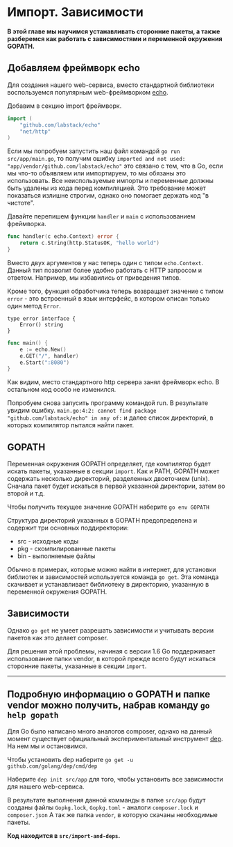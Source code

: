 # Импорт. Зависимости

**В этой главе мы научимся устанавливать сторонние пакеты, а также
разберемся как работать с зависимостями и переменной
окружения GOPATH.**

## Добавляем фреймворк echo

Для создания нашего web-сервиса, вместо стандартной библиотеки 
воспользуемся популярным web-фреймворком
[echo](https://github.com/labstack/echo).

Добавим в секцию import фреймворк.

```go
import (
	"github.com/labstack/echo"
	"net/http"
)
```

Если мы попробуем запустить наш файл командой `go run src/app/main.go`, то получим
ошибку `imported and not used: "app/vendor/github.com/labstack/echo"` это связано с тем,
что в Go, если мы что-то объявляем или импортируем, то мы обязаны это использовать. Все неиспользуемые
импорты и переменные должны быть удалены из кода перед компиляцией. Это требование может
показаться излишне строгим, однако оно помогает держать код "в чистоте".

Давайте перепишем функции `handler` и `main` c использованием фреймворка.

```go
func handler(c echo.Context) error {
	return c.String(http.StatusOK, "hello world")
}
```

Вместо двух аргументов у нас теперь один с типом `echo.Context`. Данный тип позволит
более удобно работать с HTTP запросом и ответом. Например, мы избавились от приведения
типов.

Кроме того, функция обработчика теперь возвращает значение с типом `error` - это встроенный в
язык интерфейс, в котором описан только один метод `Error`.

```
type error interface {
    Error() string
}
```


```go
func main() {
	e := echo.New()
	e.GET("/", handler)
	e.Start(":8080")
}
```

Как видим, место стандартного http сервера занял фреймворк echo. В остальном код особо
не изменился.

Попробуем снова запусить программу командой run. В результате увидим ошибку.
`main.go:4:2: cannot find package "github.com/labstack/echo" in any of:` и далее
список директорий, в которых компилятор пытался найти пакет.

## GOPATH

Переменная окружения GOPATH определяет, где компилятор будет искать
пакеты, указанные в секции `import`. Как и PATH, GOPATH может содержать несколько
директорий, разделенных двоеточием (unix). Сначала пакет будет искаться в первой
указанной директории, затем во второй и т.д.

Чтобы получить текущее значение GOPATH наберите `go env GOPATH`

Структура директорий указанных в GOPATH предопределена и содержит три основных поддиректории:

- src - исходные коды
- pkg - скомпилированные пакеты
- bin - выполняемые файлы


Обычно в примерах, которые можно найти в интернет, для установки библиотек и
зависимостей используется команда `go get`. Эта команда скачивает и устанавливает
библиотеку в директорию, указанную в переменной окружения GOPATH.

## Зависимости

Однако `go get` не умеет разрешать зависимости и учитывать версии пакетов
как это делает composer.

Для решения этой проблемы, начиная с версии 1.6 Go поддерживает использование
папки vendor, в которой прежде всего будут искаться сторонние пакеты, указанные в секции
`import`.

---
Подробную информацию о GOPATH и папке vendor можно получить, набрав команду ```go help gopath```
---


Для Go было написано много аналогов composer, однако
на данный момент существует официальный экспериментальный
инструмент [dep](https://github.com/golang/dep). На нем мы и остановимся.

Чтобы установить dep наберите `go get -u github.com/golang/dep/cmd/dep`

Наберите `dep init src/app` для того, чтобы установить все зависимости для
нашего web-сервиса.

В результате выполнения данной комманды в папке `src/app` будут созданы
файлы `Gopkg.lock`, `Gopkg.toml` - аналоги `composer.lock` и `composer.json`
А так же папка `vendor`, в которую скачаны необходимые пакеты.


**Код находится в `src/import-and-deps`.**

